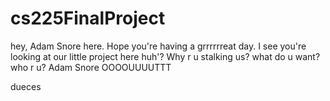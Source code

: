 # cs225FinalProject
hey, Adam Snore here. Hope you're having a grrrrrreat day. I see you're looking at our little project here huh'? 
Why r u stalking us?
what do u want?
who r u?
Adam Snore OOOOUUUUTTT 



dueces 
